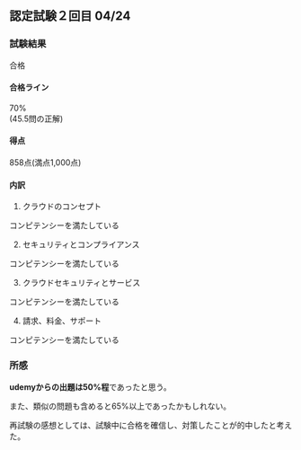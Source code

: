 ## 認定試験２回目 04/24

### 試験結果

合格

#### 合格ライン
70%  
(45.5問の正解)  

#### 得点
858点(満点1,000点)  

#### 内訳
1. クラウドのコンセプト  

コンピテンシーを満たしている

2. セキュリティとコンプライアンス  

コンピテンシーを満たしている

3. クラウドセキュリティとサービス  

コンピテンシーを満たしている

4. 請求、料金、サポート  

コンピテンシーを満たしている

### 所感

**udemyからの出題は50%程**であったと思う。  

また、類似の問題も含めると65%以上であったかもしれない。  

再試験の感想としては、試験中に合格を確信し、対策したことが的中したと考えた。  